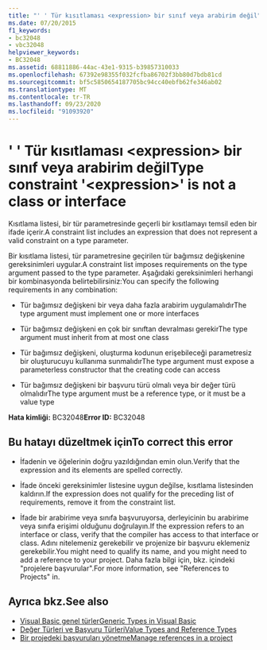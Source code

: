 ```yaml
---
title: "' ' Tür kısıtlaması <expression> bir sınıf veya arabirim değil"
ms.date: 07/20/2015
f1_keywords:
- bc32048
- vbc32048
helpviewer_keywords:
- BC32048
ms.assetid: 68811886-44ac-43e1-9315-b39857310033
ms.openlocfilehash: 67392e98355f032fcfba86702f3bb80d7bdb81cd
ms.sourcegitcommit: bf5c5850654187705bc94cc40ebfb62fe346ab02
ms.translationtype: MT
ms.contentlocale: tr-TR
ms.lasthandoff: 09/23/2020
ms.locfileid: "91093920"
---
```

# <a name="type-constraint-expression-is-not-a-class-or-interface"></a><span data-ttu-id="542a2-102">' ' Tür kısıtlaması \<expression> bir sınıf veya arabirim değil</span><span class="sxs-lookup"><span data-stu-id="542a2-102">Type constraint '\<expression>' is not a class or interface</span></span>

<span data-ttu-id="542a2-103">Kısıtlama listesi, bir tür parametresinde geçerli bir kısıtlamayı temsil eden bir ifade içerir.</span><span class="sxs-lookup"><span data-stu-id="542a2-103">A constraint list includes an expression that does not represent a valid constraint on a type parameter.</span></span>  
  
 <span data-ttu-id="542a2-104">Bir kısıtlama listesi, tür parametresine geçirilen tür bağımsız değişkenine gereksinimleri uygular.</span><span class="sxs-lookup"><span data-stu-id="542a2-104">A constraint list imposes requirements on the type argument passed to the type parameter.</span></span> <span data-ttu-id="542a2-105">Aşağıdaki gereksinimleri herhangi bir kombinasyonda belirtebilirsiniz:</span><span class="sxs-lookup"><span data-stu-id="542a2-105">You can specify the following requirements in any combination:</span></span>  
  
- <span data-ttu-id="542a2-106">Tür bağımsız değişkeni bir veya daha fazla arabirim uygulamalıdır</span><span class="sxs-lookup"><span data-stu-id="542a2-106">The type argument must implement one or more interfaces</span></span>  
  
- <span data-ttu-id="542a2-107">Tür bağımsız değişkeni en çok bir sınıftan devralması gerekir</span><span class="sxs-lookup"><span data-stu-id="542a2-107">The type argument must inherit from at most one class</span></span>  
  
- <span data-ttu-id="542a2-108">Tür bağımsız değişkeni, oluşturma kodunun erişebileceği parametresiz bir oluşturucuyu kullanıma sunmalıdır</span><span class="sxs-lookup"><span data-stu-id="542a2-108">The type argument must expose a parameterless constructor that the creating code can access</span></span>  
  
- <span data-ttu-id="542a2-109">Tür bağımsız değişkeni bir başvuru türü olmalı veya bir değer türü olmalıdır</span><span class="sxs-lookup"><span data-stu-id="542a2-109">The type argument must be a reference type, or it must be a value type</span></span>  
  
 <span data-ttu-id="542a2-110">**Hata kimliği:** BC32048</span><span class="sxs-lookup"><span data-stu-id="542a2-110">**Error ID:** BC32048</span></span>  
  
## <a name="to-correct-this-error"></a><span data-ttu-id="542a2-111">Bu hatayı düzeltmek için</span><span class="sxs-lookup"><span data-stu-id="542a2-111">To correct this error</span></span>  
  
- <span data-ttu-id="542a2-112">İfadenin ve öğelerinin doğru yazıldığından emin olun.</span><span class="sxs-lookup"><span data-stu-id="542a2-112">Verify that the expression and its elements are spelled correctly.</span></span>  
  
- <span data-ttu-id="542a2-113">İfade önceki gereksinimler listesine uygun değilse, kısıtlama listesinden kaldırın.</span><span class="sxs-lookup"><span data-stu-id="542a2-113">If the expression does not qualify for the preceding list of requirements, remove it from the constraint list.</span></span>  
  
- <span data-ttu-id="542a2-114">İfade bir arabirime veya sınıfa başvuruyorsa, derleyicinin bu arabirime veya sınıfa erişimi olduğunu doğrulayın.</span><span class="sxs-lookup"><span data-stu-id="542a2-114">If the expression refers to an interface or class, verify that the compiler has access to that interface or class.</span></span> <span data-ttu-id="542a2-115">Adını nitelemeniz gerekebilir ve projenize bir başvuru eklemeniz gerekebilir.</span><span class="sxs-lookup"><span data-stu-id="542a2-115">You might need to qualify its name, and you might need to add a reference to your project.</span></span> <span data-ttu-id="542a2-116">Daha fazla bilgi için, bkz. içindeki "projelere başvurular".</span><span class="sxs-lookup"><span data-stu-id="542a2-116">For more information, see "References to Projects" in.</span></span>  
  
## <a name="see-also"></a><span data-ttu-id="542a2-117">Ayrıca bkz.</span><span class="sxs-lookup"><span data-stu-id="542a2-117">See also</span></span>

- [<span data-ttu-id="542a2-118">Visual Basic genel türler</span><span class="sxs-lookup"><span data-stu-id="542a2-118">Generic Types in Visual Basic</span></span>](../programming-guide/language-features/data-types/generic-types.md)
- [<span data-ttu-id="542a2-119">Değer Türleri ve Başvuru Türleri</span><span class="sxs-lookup"><span data-stu-id="542a2-119">Value Types and Reference Types</span></span>](../programming-guide/language-features/data-types/value-types-and-reference-types.md)
- [<span data-ttu-id="542a2-120">Bir projedeki başvuruları yönetme</span><span class="sxs-lookup"><span data-stu-id="542a2-120">Manage references in a project</span></span>](/visualstudio/ide/managing-references-in-a-project)
